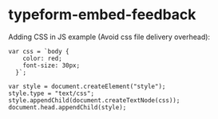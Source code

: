 # typeform-embed-feedback

Adding CSS in JS example (Avoid css file delivery overhead):

```
var css = `body {
    color: red;
    font-size: 30px;
  }`;

var style = document.createElement("style");
style.type = "text/css";
style.appendChild(document.createTextNode(css));
document.head.appendChild(style);
```
